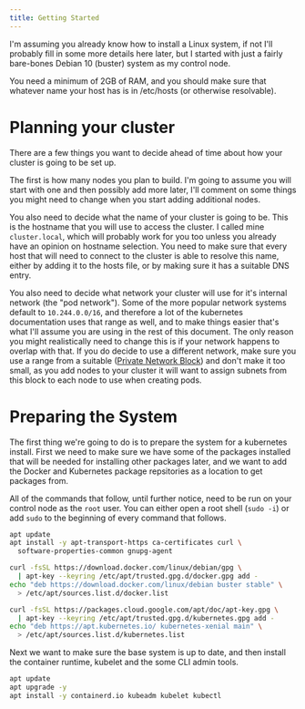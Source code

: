 ```yaml
---
title: Getting Started
---
```


I'm assuming you already know how to install a Linux system, if not
I'll probably fill in some more details here later, but I started with
just a fairly bare-bones Debian 10 (buster) system as my control node.

You need a minimum of 2GB of RAM, and you should make sure that
whatever name your host has is in /etc/hosts (or otherwise
resolvable).

# Planning your cluster #

There are a few things you want to decide ahead of time about how your
cluster is going to be set up.

The first is how many nodes you plan to build.  I'm going to assume
you will start with one and then possibly add more later, I'll comment
on some things you might need to change when you start adding
additional nodes.

You also need to decide what the name of your cluster is going to be.
This is the hostname that you will use to access the cluster.
I called mine `cluster.local`, which will probably work for you too
unless you already have an opinion on hostname selection.  You need to
make sure that every host that will need to connect to the cluster is
able to resolve this name, either by adding it to the hosts file, or
by making sure it has a suitable DNS entry.

You also need to decide what network your cluster will use for it's
internal network (the "pod network").  Some of the more popular
network systems default to `10.244.0.0/16`, and therefore a lot of the
kubernetes documentation uses that range as well, and to make things
easier that's what I'll assume you are using in the rest of this
document.  The only reason you might realistically need to change this
is if your network happens to overlap with that.  If you do decide to
use a different network, make sure you use a range from a suitable
([Private Network Block](https://en.wikipedia.org/wiki/Private_network))
and don't make it too small, as you add nodes to your cluster it will
want to assign subnets from this block to each node to use when
creating pods.

# Preparing the System #

The first thing we're going to do is to prepare the system for
a kubernetes install.  First we need to make sure we have some of the
packages installed that will be needed for installing other packages
later, and we want to add the Docker and Kubernetes package
repsitories as a location to get packages from.

All of the commands that follow, until further notice, need to be run
on your control node as the `root` user.  You can either open a root
shell (`sudo -i`) or add `sudo` to the beginning of every command that
follows.

```sh
apt update
apt install -y apt-transport-https ca-certificates curl \
  software-properties-common gnupg-agent

curl -fsSL https://download.docker.com/linux/debian/gpg \
  | apt-key --keyring /etc/apt/trusted.gpg.d/docker.gpg add -
echo "deb https://download.docker.com/linux/debian buster stable" \
  > /etc/apt/sources.list.d/docker.list

curl -fsSL https://packages.cloud.google.com/apt/doc/apt-key.gpg \
  | apt-key --keyring /etc/apt/trusted.gpg.d/kubernetes.gpg add -
echo "deb https://apt.kubernetes.io/ kubernetes-xenial main" \
  > /etc/apt/sources.list.d/kubernetes.list
```

Next we want to make sure the base system is up to date, and then
install the container runtime, kubelet and the some CLI admin tools.

```sh
apt update
apt upgrade -y
apt install -y containerd.io kubeadm kubelet kubectl
```
